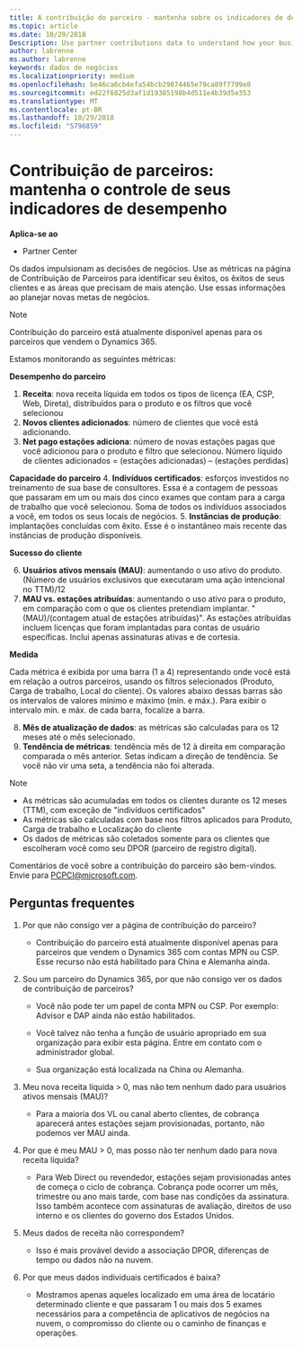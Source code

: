 ```yaml
---
title: A contribuição do parceiro - mantenha sobre os indicadores de desempenho | Partner Center
ms.topic: article
ms.date: 10/29/2018
Description: Use partner contributions data to understand how your business is growing and succeeding
author: labrenne
ms.author: labrenne
keywords: dados de negócios
ms.localizationpriority: medium
ms.openlocfilehash: be46ca6cb4efa54bcb29874465e79ca89f7799e8
ms.sourcegitcommit: ed22f6825d3af1d19385198b4d511e4b39d5e353
ms.translationtype: MT
ms.contentlocale: pt-BR
ms.lasthandoff: 10/29/2018
ms.locfileid: "5796859"
---
```

# <a name="partner-contribution-stay-on-top-of-your-performance-indicators"></a>Contribuição de parceiros: mantenha o controle de seus indicadores de desempenho

**Aplica-se ao**
- Partner Center

Os dados impulsionam as decisões de negócios. Use as métricas na página de Contribuição de Parceiros para identificar seu êxitos, os êxitos de seus clientes e as áreas que precisam de mais atenção. Use essas informações ao planejar novas metas de negócios.

>[!NOTE]
>Contribuição do parceiro está atualmente disponível apenas para os parceiros que vendem o Dynamics 365.

Estamos monitorando as seguintes métricas:

**Desempenho do parceiro**

1. **Receita**: nova receita líquida em todos os tipos de licença (EA, CSP, Web, Direta), distribuídos para o produto e os filtros que você selecionou
2. **Novos clientes adicionados**: número de clientes que você está adicionando.
3. **Net pago estações adiciona**: número de novas estações pagas que você adicionou para o produto e filtro que selecionou.  Número líquido de clientes adicionados = (estações adicionadas) – (estações perdidas) 

**Capacidade do parceiro**
4. **Indivíduos certificados**: esforços investidos no treinamento de sua base de consultores. Essa é a contagem de pessoas que passaram em um ou mais dos cinco exames que contam para a carga de trabalho que você selecionou. Soma de todos os indivíduos associados a você, em todos os seus locais de negócios.
5. **Instâncias de produção**: implantações concluídas com êxito. Esse é o instantâneo mais recente das instâncias de produção disponíveis.

**Sucesso do cliente**

6.  **Usuários ativos mensais (MAU)**: aumentando o uso ativo do produto.
(Número de usuários exclusivos que executaram uma ação intencional no TTM)/12
7. **MAU vs. estações atribuídas**: aumentando o uso ativo para o produto, em comparação com o que os clientes pretendiam implantar. "(MAU)/(contagem atual de estações atribuídas)". As estações atribuídas incluem licenças que foram implantadas para contas de usuário específicas.  Inclui apenas assinaturas ativas e de cortesia. 


**Medida**

Cada métrica é exibida por uma barra (1 a 4) representando onde você está em relação a outros parceiros, usando os filtros selecionados (Produto, Carga de trabalho, Local do cliente). Os valores abaixo dessas barras são os intervalos de valores mínimo e máximo (mín. e máx.). Para exibir o intervalo mín. e máx. de cada barra, focalize a barra.  

8. **Mês de atualização de dados**: as métricas são calculadas para os 12 meses até o mês selecionado.
9. **Tendência de métricas**: tendência mês de 12 à direita em comparação comparada o mês anterior. Setas indicam a direção de tendência. Se você não vir uma seta, a tendência não foi alterada.

>[!NOTE] 
>- As métricas são acumuladas em todos os clientes durante os 12 meses (TTM), com exceção de "indivíduos certificados"        
>- As métricas são calculadas com base nos filtros aplicados para Produto, Carga de trabalho e Localização do cliente
>- Os dados de métricas são coletados somente para os clientes que escolheram você como seu DPOR (parceiro de registro digital). 

Comentários de você sobre a contribuição do parceiro são bem-vindos. Envie para PCPCI@microsoft.com.  

## <a name="frequently-asked-questions"></a>Perguntas frequentes

1. Por que não consigo ver a página de contribuição do parceiro?
    - Contribuição do parceiro está atualmente disponível apenas para parceiros que vendem o Dynamics 365 com contas MPN ou CSP. Esse recurso não está habilitado para China e Alemanha ainda.
2. Sou um parceiro do Dynamics 365, por que não consigo ver os dados de contribuição de parceiros?
      - Você não pode ter um papel de conta MPN ou CSP. Por exemplo: Advisor e DAP ainda não estão habilitados.  
    - Você talvez não tenha a função de usuário apropriado em sua organização para exibir esta página. Entre em contato com o administrador global.

    - Sua organização está localizada na China ou Alemanha.

3. Meu nova receita líquida > 0, mas não tem nenhum dado para usuários ativos mensais (MAU)?
    - Para a maioria dos VL ou canal aberto clientes, de cobrança aparecerá antes estações sejam provisionadas, portanto, não podemos ver MAU ainda.

4.  Por que é meu MAU > 0, mas posso não ter nenhum dado para nova receita líquida?
    - Para Web Direct ou revendedor, estações sejam provisionadas antes de começa o ciclo de cobrança. Cobrança pode ocorrer um mês, trimestre ou ano mais tarde, com base nas condições da assinatura. Isso também acontece com assinaturas de avaliação, direitos de uso interno e os clientes do governo dos Estados Unidos.
5.  Meus dados de receita não correspondem?
    - Isso é mais provável devido a associação DPOR, diferenças de tempo ou dados não na nuvem.
6.  Por que meus dados individuais certificados é baixa?
    - Mostramos apenas aqueles localizado em uma área de locatário determinado cliente e que passaram 1 ou mais dos 5 exames necessários para a competência de aplicativos de negócios na nuvem, o compromisso do cliente ou o caminho de finanças e operações.   